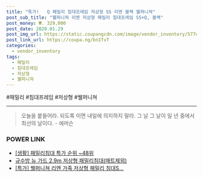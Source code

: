 ```yaml
--- 
title: "특가!   Q 패밀리 침대프레임 저상형 SS 리엔 블랙 웰퍼니쳐" 
post_sub_title: "웰퍼니쳐 리엔 저상형 패밀리 침대프레임 SS+Q, 블랙" 
post_money: ₩. 329,000 
post_date: 2020.01.29 
post_img_url: https://static.coupangcdn.com/image/vendor_inventory/577d/9112b567737c2bfc64849599e9b6303cd0a7588931cfe5896a5bd621c3ce.jpg 
post_link_url: https://coupa.ng/bnIfvT 
categories: 
  - vendor_inventory 
tags: 
  - 패밀리 
  - 침대프레임 
  - 저상형 
  - 웰퍼니쳐 
--- 
```

  #패밀리 #침대프레임 #저상형 #웰퍼니쳐 
<hr> 

> 오늘을 붙들어라. 되도록 이면 내일에 의지하지 말라. 그 날 그 날이 일 년 중에서 최선의 날이다. - 에머슨 


### POWER LINK

* <a href="https://blog.naver.com/sakai111/221788294039" target="_blank"> [생활] 패밀리침대 특가 순위 ~48위</a>
* <a href="https://blog.naver.com/fasyy4321/221790682398" target="_blank">규수방 뉴 가드 2.9m 저상형 패밀리침대(매트제외)</a>
* <a href="https://blog.naver.com/sakai111/221789772900" target="_blank">[특가] 웰퍼니쳐 리엔 가죽 저상형 패밀리 침대S...</a>
